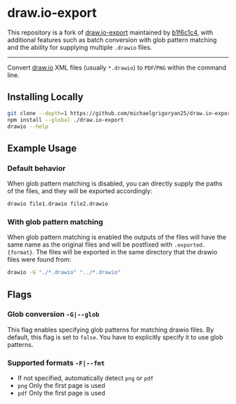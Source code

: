 # draw.io-export

This repository is a fork of [draw.io-export](https://github.com/b1f6c1c4/draw.io-export) maintained by [b1f6c1c4](https://github.com/b1f6c1c4), with additional features such as batch conversion with glob pattern matching and the ability for supplying multiple `.drawio` files.

___

Convert [draw.io](https://app.diagrams.net/) XML files (usually `*.drawio`) to `PDF`/`PNG` within the command line.

<!-- Works nicely with `make` and/or `latexmk`. Useful if you are writing a paper or thesis with many figures. -->

## Installing Locally

```bash
git clone --depth=1 https://github.com/michaelgrigoryan25/draw.io-export
npm install --global ./draw.io-export
drawio --help
```

## Example Usage

### Default behavior

When glob pattern matching is disabled, you can directly supply the paths of the files, and they will be exported accordingly:

```bash
drawio file1.drawio file2.drawio
```

### With glob pattern matching

When glob pattern matching is enabled the outputs of the files will have the same name as the original files and will be postfixed with `.exported.{format}`. The files will be exported in the same directory that the drawio files were found from:

```bash
drawio -G "./*.drawio" "../*.drawio"
```

## Flags

### Glob conversion `-G|--glob`

This flag enables specifying glob patterns for matching drawio files. By default, this flag is set to `false`. You have to explicitly specify it to use glob patterns.

### Supported formats `-F|--fmt`

- If not specified, automatically detect `png` or `pdf`
- `png` Only the first page is used
- `pdf` Only the first page is used
<!-- - `cat-pdf` All pages used, concatenated
- `split-png` All pages used, separate files with name `<dest><#>.png`
- `split-pdf` All pages used, separate files with name `<dest><#>.pdf`
- `split-index-png` Alias for `split-png`
- `split-index-pdf` Alias for `split-pdf`
- `split-id-png` All pages used, separate files with name `<dest><diagram-id>.png`
- `split-id-pdf` All pages used, separate files with name `<dest><diagram-id>.pdf`
- `split-name-png` All pages used, separate files with name `<dest><page-name>.png`
- `split-name-pdf` All pages used, separate files with name `<dest><page-name>.pdf` -->
